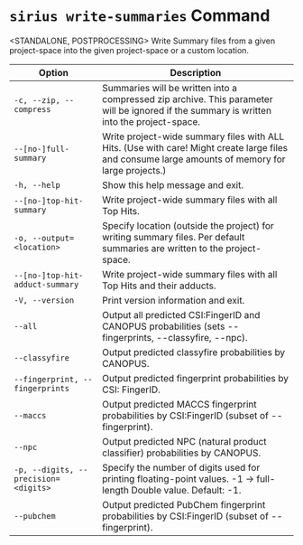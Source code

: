 # `sirius write-summaries` Command

<STANDALONE, POSTPROCESSING> Write Summary files from a given project-space into the given project-space or a custom location.

| Option                               | Description                                                                                                                                       |
|--------------------------------------|---------------------------------------------------------------------------------------------------------------------------------------------------|
| `-c, --zip, --compress`              | Summaries will be written into a compressed zip archive. This parameter will be ignored if the summary is written into the project-space.         |
| `--[no-]full-summary`                | Write project-wide summary files with ALL Hits. (Use with care! Might create large files and consume large amounts of memory for large projects.) |
| `-h, --help`                         | Show this help message and exit.                                                                                                                  |
| `--[no-]top-hit-summary`             | Write project-wide summary files with all Top Hits.                                                                                               |
| `-o, --output=<location>`            | Specify location (outside the project) for writing summary files. Per default summaries are written to the project-space.                         |
| `--[no-]top-hit-adduct-summary`      | Write project-wide summary files with all Top Hits and their adducts.                                                                             |
| `-V, --version`                      | Print version information and exit.                                                                                                               |
| `--all`                              | Output all predicted CSI:FingerID and CANOPUS probabilities (sets --fingerprints, --classyfire, --npc).                                           |
| `--classyfire`                       | Output predicted classyfire probabilities by CANOPUS.                                                                                             |
| `--fingerprint, --fingerprints`      | Output predicted fingerprint probabilities by CSI: FingerID.                                                                                      |
| `--maccs`                            | Output predicted MACCS fingerprint probabilities by CSI:FingerID (subset of --fingerprint).                                                       |
| `--npc`                              | Output predicted NPC (natural product classifier) probabilities by CANOPUS.                                                                       |
| `-p, --digits, --precision=<digits>` | Specify the number of digits used for printing floating-point values. -1 -> full-length Double value. Default: -1.                                |
| `--pubchem`                          | Output predicted PubChem fingerprint probabilities by CSI:FingerID (subset of --fingerprint).                                                     |
